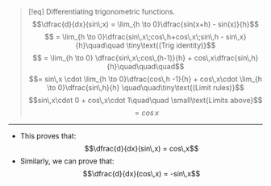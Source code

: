 >[!eq] Differentiating trigonometric functions.
>$$\dfrac{d}{dx}(sin\;x) = \lim_{h \to 0}\dfrac{sin(x+h) - sin(x)}{h}$$
>$$ = \lim_{h \to 0}\dfrac{sin\,x\;cos\,h+cos\,x\;sin\,h - sin\,x}{h}\quad\quad \tiny\text{(Trig identity)}$$
>$$ = \lim_{h \to 0} \dfrac{sin\,x\;cos\,(h-1)}{h} + cos\,x\dfrac{sin\,h}{h}\quad\quad\quad$$
>$$= sin\,x \cdot \lim_{h \to 0}\dfrac{cos\,h -1}{h} + cos\,x\cdot \lim_{h \to 0}\dfrac{sin\,h}{h} \quad\quad\tiny\text{(Limit rules)}$$
>$$sin\,x\cdot 0 + cos\,x\cdot 1\quad\quad \small\text{Limits above}$$
>$$= cos\,x$$

___
- This proves that:
$$\dfrac{d}{dx}(sin\,x) = cos\,x$$
- Similarly, we can prove that:
$$\dfrac{d}{dx}(cos\,x) = -sin\,x$$